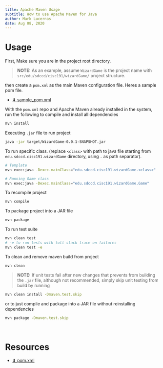 ```yaml
---
title: Apache Maven Usage
subtitle: How to use Apache Maven for Java
author: Mark Lucernas
date: Aug 08, 2020
---
```



# Usage

First, Make sure you are in the project root directory.

> **NOTE:** As an example, assume `WizardGame` is the project name with
`src/edu/sdccd/cisc191/wizardGame/` project structure.

then create a `pom.xml` as the main Maven configuration file. Heres a sample pom
file.

- [⬇ sample_pom.xml](vfile:sample_pom.xml)

With the `pom.xml` repo and Apache Maven already installed in the system, run
the following to compile and install all dependencies

```bash
mvn install
```

Executing `.jar` file to run project

```bash
java -jar target/WizardGame-0.0.1-SNAPSHOT.jar
```

To run specific class. (replace `<class>` with path to java file starting from
`edu.sdccd.cisc191.wizardGame` directory, using `.` as path separator).

```bash
# Template
mvn exec:java -Dexec.mainClass="edu.sdccd.cisc191.wizardGame.<class>"

# Running Game class
mvn exec:java -Dexec.mainClass="edu.sdccd.cisc191.wizardGame.Game"
```

To recompile project

```bash
mvn compile
```

To package project into a JAR file

```bash
mvn package
```

To run test suite

```bash
mvn clean test
# -e to run tests with full stack trace on failures
mvn clean test -e
```

To clean and remove maven build from project

```bash
mvn clean
```

> **NOTE:** If unit tests fail after new changes that prevents from building the
`.jar` file, although not recommended, simply skip unit testing from build by
running

```bash
mvn clean install -Dmaven.test.skip
```

or to just compile and package into a JAR file without reinstalling dependencies

```bash
mvn package -Dmaven.test.skip
```

<br>

# Resources

- [⬇ pom.xml](vfile:pom.xml)

